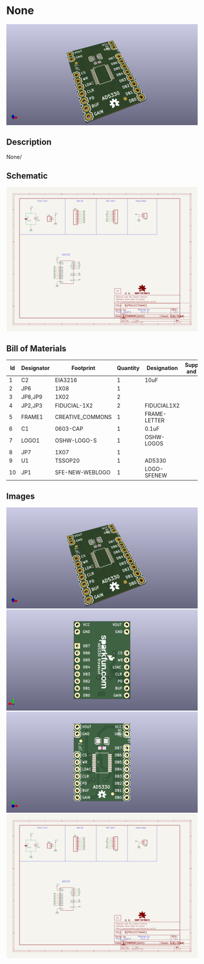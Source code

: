 # None
![None](version_current/working/working_3d.png)
## Description
None/
## Schematic
![None](version_current/working/working_schematic.png)
## Bill of Materials
| Id | Designator | Footprint | Quantity | Designation | Supplier and ref |  |
| --- | --- | --- | --- | --- | --- | --- |
| 1 | C2 | EIA3216 | 1 | 10uF |  |  |
| 2 | JP6 | 1X08 | 1 |  |  |  |
| 3 | JP8,JP9 | 1X02 | 2 |  |  |  |
| 4 | JP2,JP3 | FIDUCIAL-1X2 | 2 | FIDUCIAL1X2 |  |  |
| 5 | FRAME1 | CREATIVE_COMMONS | 1 | FRAME-LETTER |  |  |
| 6 | C1 | 0603-CAP | 1 | 0.1uF |  |  |
| 7 | LOGO1 | OSHW-LOGO-S | 1 | OSHW-LOGOS |  |  |
| 8 | JP7 | 1X07 | 1 |  |  |  |
| 9 | U1 | TSSOP20 | 1 | AD5330 |  |  |
| 10 | JP1 | SFE-NEW-WEBLOGO | 1 | LOGO-SFENEW |  |  |

## Images
![version_current/working/working_3d.png](version_current/working/working_3d.png)
![version_current/working/working_3d_back.png](version_current/working/working_3d_back.png)
![version_current/working/working_3d_front.png](version_current/working/working_3d_front.png)
![version_current/working/working_schematic.png](version_current/working/working_schematic.png)
